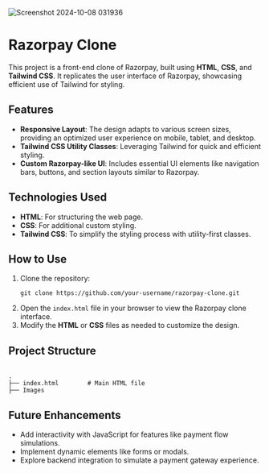 ![Screenshot 2024-10-08 031936](https://github.com/user-attachments/assets/20de0202-eccf-4c98-963e-0a5cb162b079)


<h1>Razorpay Clone</h1>

<p>This project is a front-end clone of Razorpay, built using <strong>HTML</strong>, <strong>CSS</strong>, and <strong>Tailwind CSS</strong>. It replicates the user interface of Razorpay, showcasing efficient use of Tailwind for styling.</p>

<h2>Features</h2>
<ul>
  <li><strong>Responsive Layout</strong>: The design adapts to various screen sizes, providing an optimized user experience on mobile, tablet, and desktop.</li>
  <li><strong>Tailwind CSS Utility Classes</strong>: Leveraging Tailwind for quick and efficient styling.</li>
  <li><strong>Custom Razorpay-like UI</strong>: Includes essential UI elements like navigation bars, buttons, and section layouts similar to Razorpay.</li>
</ul>

<h2>Technologies Used</h2>
<ul>
  <li><strong>HTML</strong>: For structuring the web page.</li>
  <li><strong>CSS</strong>: For additional custom styling.</li>
  <li><strong>Tailwind CSS</strong>: To simplify the styling process with utility-first classes.</li>
</ul>

<h2>How to Use</h2>
<ol>
  <li>Clone the repository:</li>
  <pre><code>git clone https://github.com/your-username/razorpay-clone.git</code></pre>
  <li>Open the <code>index.html</code> file in your browser to view the Razorpay clone interface.</li>
  <li>Modify the <strong>HTML</strong> or <strong>CSS</strong> files as needed to customize the design.</li>
</ol>

<h2>Project Structure</h2>
<pre><code>
.
├── index.html        # Main HTML file
├── Images
</code></pre>

<h2>Future Enhancements</h2>
<ul>
  <li>Add interactivity with JavaScript for features like payment flow simulations.</li>
  <li>Implement dynamic elements like forms or modals.</li>
  <li>Explore backend integration to simulate a payment gateway experience.</li>
</ul>
